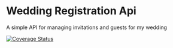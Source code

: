# Wedding Registration Api

A simple API for managing invitations and guests for my wedding

[![Coverage Status](https://coveralls.io/repos/github/LucasCarioca/wedding-registration-services/badge.svg?branch=main)](https://coveralls.io/github/LucasCarioca/wedding-registration-services?branch=main)